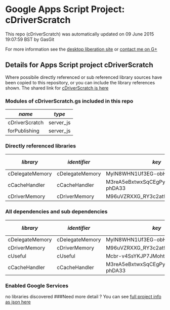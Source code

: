 # Google Apps Script Project: cDriverScratch
This repo (cDriverScratch) was automatically updated on 09 June 2015 19:07:59 BST by GasGit

For more information see the [desktop liberation site](http://ramblings.mcpher.com/Home/excelquirks/drivesdk/gettinggithubready "desktop liberation") or [contact me on G+](https://plus.google.com/+BruceMcpherson "Bruce McPherson - GDE")
## Details for Apps Script project cDriverScratch
Where possibile directly referenced or sub referenced library sources have been copied to this repository, or you can include the library references shown. 
The shared link for [cDriverScratch is here](https://script.google.com/d/1ka9ODRxrUKUOTnuv4CkL9QnBTjkrXQhP0yJF-R2wjVz-qVdEK9G2S9sH/edit?usp=sharing "open in the GAS IDE")

### Modules of cDriverScratch.gs included in this repo
*name*|*type*
--- | --- 
cDriverScratch| server_js
forPublishing| server_js
### Directly referenced libraries
*library*|*identifier*|*key*|*version*|*dev mode*|*source*|
--- | --- | --- | --- | --- | --- 
cDelegateMemory| cDelegateMemory|MyIN8WHN1Uf3EG-obHsjrAyz3TLx7pV4j|11|no|[here](libraries/cDelegateMemory "library source")
cCacheHandler| cCacheHandler|M3reA5eBxtwxSqCEgPywb9ai_d-phDA33|13|no|[here](libraries/cCacheHandler "library source")
cDriverMemory| cDriverMemory|M96uVZRXXG_RY3c2at9V6tSz3TLx7pV4j|10|no|[here](libraries/cDriverMemory "library source")
### All dependencies and sub dependencies
*library*|*identifier*|*key*|*version*|*dev mode*|*source*|
--- | --- | --- | --- | --- | --- 
cDelegateMemory| cDelegateMemory|MyIN8WHN1Uf3EG-obHsjrAyz3TLx7pV4j|11|no|[here](libraries/cDelegateMemory "library source")
cDriverMemory| cDriverMemory|M96uVZRXXG_RY3c2at9V6tSz3TLx7pV4j|11|no|[here](libraries/cDriverMemory "library source")
cUseful| cUseful|Mcbr-v4SsYKJP7JMohttAZyz3TLx7pV4j|25|no|[here](libraries/cUseful "library source")
cCacheHandler| cCacheHandler|M3reA5eBxtwxSqCEgPywb9ai_d-phDA33|13|no|[here](libraries/cCacheHandler "library source")
### Enabled Google Services
no libraries discovered
###Need more detail ?
You can see [full project info as json here](info.json)
